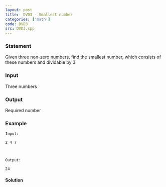 ```yaml
---
layout: post
title:  DVD3 - Smallest number
categories: ['math']
code: DVD3
src: DVD3.cpp
---
```


### **Statement**

Given three non-zero numbers, find the smallest number, which consists of
these numbers and dividable by 3.

### Input

Three numbers

### Output

Required number

### Example

    
    
    Input:
    2 4 7
    
    Output:
    24
    



#### **Solution**



